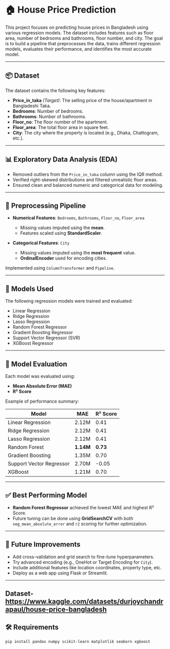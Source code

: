 # 🏠 House Price Prediction

This project focuses on predicting house prices in Bangladesh using various regression models. The dataset includes features such as floor area, number of bedrooms and bathrooms, floor number, and city. The goal is to build a pipeline that preprocesses the data, trains different regression models, evaluates their performance, and identifies the most accurate model.

---

## 📦 Dataset

The dataset contains the following key features:

- **Price_in_taka** *(Target)*: The selling price of the house/apartment in Bangladeshi Taka.
- **Bedrooms**: Number of bedrooms.
- **Bathrooms**: Number of bathrooms.
- **Floor_no**: The floor number of the apartment.
- **Floor_area**: The total floor area in square feet.
- **City**: The city where the property is located (e.g., Dhaka, Chattogram, etc.).

---

## 📊 Exploratory Data Analysis (EDA)

- Removed outliers from the `Price_in_taka` column using the IQR method.
- Verified right-skewed distributions and filtered unrealistic floor areas.
- Ensured clean and balanced numeric and categorical data for modeling.

---

## 🔧 Preprocessing Pipeline

- **Numerical Features**: `Bedrooms`, `Bathrooms`, `Floor_no`, `Floor_area`
  - Missing values imputed using the **mean**.
  - Features scaled using **StandardScaler**.

- **Categorical Features**: `City`
  - Missing values imputed using the **most frequent** value.
  - **OrdinalEncoder** used for encoding cities.

Implemented using `ColumnTransformer` and `Pipeline`.

---

## 🤖 Models Used

The following regression models were trained and evaluated:

- Linear Regression
- Ridge Regression
- Lasso Regression
- Random Forest Regressor
- Gradient Boosting Regressor
- Support Vector Regressor (SVR)
- XGBoost Regressor

---

## 🧪 Model Evaluation

Each model was evaluated using:

- **Mean Absolute Error (MAE)**
- **R² Score**

Example of performance summary:

| Model                   | MAE         | R² Score   |
|------------------------|-------------|------------|
| Linear Regression       | 2.12M       | 0.41       |
| Ridge Regression        | 2.12M       | 0.41       |
| Lasso Regression        | 2.12M       | 0.41       |
| Random Forest           | **1.14M**   | **0.73**   |
| Gradient Boosting       | 1.35M       | 0.70       |
| Support Vector Regressor| 2.70M       | -0.05      |
| XGBoost                 | 1.21M       | 0.70       |

---

## ✅ Best Performing Model

- **Random Forest Regressor** achieved the lowest MAE and highest R² Score.
- Future tuning can be done using **GridSearchCV** with both `neg_mean_absolute_error` and `r2` scoring for further optimization.

---

## 📌 Future Improvements

- Add cross-validation and grid search to fine-tune hyperparameters.
- Try advanced encoding (e.g., OneHot or Target Encoding for `City`).
- Include additional features like location coordinates, property type, etc.
- Deploy as a web app using Flask or Streamlit.

---
## Dataset- https://www.kaggle.com/datasets/durjoychandrapaul/house-price-bangladesh
## 🛠️ Requirements

```bash
pip install pandas numpy scikit-learn matplotlib seaborn xgboost

